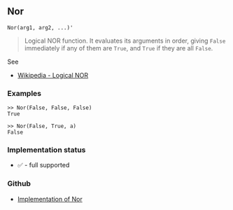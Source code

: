 ## Nor

```
Nor(arg1, arg2, ...)'
```

> Logical NOR function. It evaluates its arguments in order, giving `False` immediately if any of them are `True`, and `True` if they are all `False`.
 
See 
* [Wikipedia - Logical NOR](https://en.wikipedia.org/wiki/Logical_NOR)

### Examples

```
>> Nor(False, False, False)
True
 
>> Nor(False, True, a)
False
```

### Implementation status

* &#x2705; - full supported

### Github

* [Implementation of Nor](https://github.com/axkr/symja_android_library/blob/master/symja_android_library/matheclipse-core/src/main/java/org/matheclipse/core/builtin/BooleanFunctions.java#L3706) 
